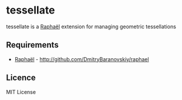 # tessellate
tessellate is a [Raphaël](http://raphaeljs.com) extension for managing geometric tessellations

## Requirements
 * [Raphaël](http://raphaeljs.com) - http://github.com/DmitryBaranovskiy/raphael

## Licence
MIT License

